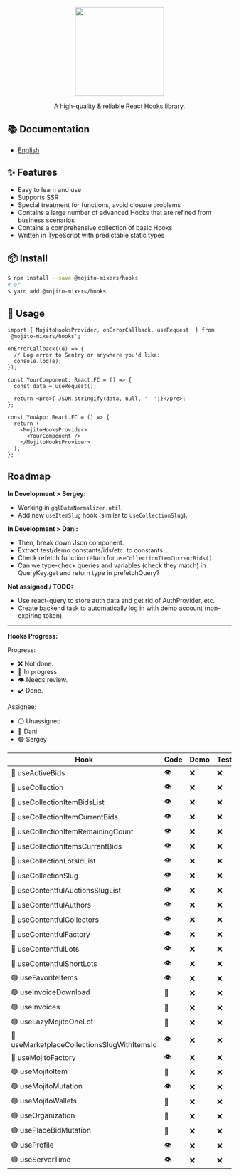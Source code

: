 <p align="center">
  <a href="#">
    <img width="200" src="https://github.com/mojitoinc/mixers/blob/main/public/logo.svg">
  </a>
</p>

<div align="center">
A high-quality & reliable React Hooks library.
</div>

## 📚 Documentation

- [English]()

## ✨ Features

- Easy to learn and use
- Supports SSR
- Special treatment for functions, avoid closure problems
- Contains a large number of advanced Hooks that are refined from business scenarios
- Contains a comprehensive collection of basic Hooks
- Written in TypeScript with predictable static types

## 📦 Install

```bash
$ npm install --save @mojito-mixers/hooks
# or
$ yarn add @mojito-mixers/hooks
```

## 🔨 Usage

```TSX
import { MojitoHooksProvider, onErrorCallback, useRequest  } from '@mojito-mixers/hooks';

onErrorCallback((e) => {
  // Log error to Sentry or anywhere you'd like:
  console.log(e);
});

const YourComponent: React.FC = () => {
  const data = useRequest();

  return <pre>{ JSON.stringify(data, null, '  ')}</pre>;
};

const YouApp: React.FC = () => {
  return (
    <MojitoHooksProvider>
      <YourComponent />
    </MojitoHooksProvider>
  );
};
```

## Roadmap

**In Development > Sergey:**

- Working in `gqlDataNormalizer.util`.
- Add new `useItemSlug` hook (similar to `useCollectionSlug`).

**In Development > Dani:**

- Then, break down Json component.
- Extract test/demo constants/ids/etc. to constants...
- Check refetch function return for `useCollectionItemCurrentBids()`.
- Can we type-check queries and variables (check they match) in QueryKey.get and return type in prefetchQuery?

**Not assigned / TODO:**

- Use react-query to store auth data and get rid of AuthProvider, etc.
- Create backend task to automatically log in with demo account (non-expiring token).

---

**Hooks Progress:**

Progress:

- ❌ Not done.
- 🔨 In progress.
- 👁️ Needs review.
- ✔️ Done.

Assignee:

- ⚪ Unassigned
- 🔵 Dani
- 🟢 Sergey

| Hook                                        | Code | Demo | Test | Docs |
| ------------------------------------------- | ---- | ---- | ---- | ---- |
| 🔵 useActiveBids                            | 👁️   | ❌   | ❌   | ❌   |
| 🔵 useCollection                            | 👁️   | ❌   | ❌   | ❌   |
| 🔵 useCollectionItemBidsList                | 👁️   | ❌   | ❌   | ❌   |
| 🔵 useCollectionItemCurrentBids             | 👁️   | ❌   | ❌   | ❌   |
| 🔵 useCollectionItemRemainingCount          | 👁️   | ❌   | ❌   | ❌   |
| 🔵 useCollectionItemsCurrentBids            | 👁️   | ❌   | ❌   | ❌   |
| 🔵 useCollectionLotsIdList                  | 👁️   | ❌   | ❌   | ❌   |
| 🔵 useCollectionSlug                        | 👁️   | ❌   | ❌   | ❌   |
| 🔵 useContentfulAuctionsSlugList            | 👁️   | ❌   | ❌   | ❌   |
| 🔵 useContentfulAuthors                     | 👁️   | ❌   | ❌   | ❌   |
| 🔵 useContentfulCollectors                  | 👁️   | ❌   | ❌   | ❌   |
| 🔵 useContentfulFactory                     | 👁️   | ❌   | ❌   | ❌   |
| 🔵 useContentfulLots                        | 👁️   | ❌   | ❌   | ❌   |
| 🔵 useContentfulShortLots                   | 👁️   | ❌   | ❌   | ❌   |
| 🟢 useFavoriteItems                         | 👁️   | ❌   | ❌   | ❌   |
| 🟢 useInvoiceDownload                       | 🔨   | ❌   | ❌   | ❌   |
| 🟢 useInvoices                              | 🔨   | ❌   | ❌   | ❌   |
| 🟢 useLazyMojitoOneLot                      | 🔨   | ❌   | ❌   | ❌   |
| 🔵 useMarketplaceCollectionsSlugWithItemsId | 👁️   | ❌   | ❌   | ❌   |
| 🔵 useMojitoFactory                         | 👁️   | ❌   | ❌   | ❌   |
| 🟢 useMojitoItem                            | 🔨   | ❌   | ❌   | ❌   |
| 🟢 useMojitoMutation                        | 👁️   | ❌   | ❌   | ❌   |
| 🟢 useMojitoWallets                         | 🔨   | ❌   | ❌   | ❌   |
| 🟢 useOrganization                          | 🔨   | ❌   | ❌   | ❌   |
| 🟢 usePlaceBidMutation                      | 🔨   | ❌   | ❌   | ❌   |
| 🟢 useProfile                               | 👁️   | ❌   | ❌   | ❌   |
| 🟢 useServerTime                            | 👁️   | ❌   | ❌   | ❌   |
